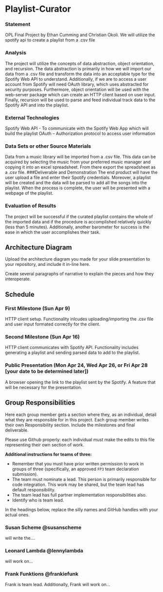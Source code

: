 # Playlist-Curator

### Statement
OPL Final Project by Ethan Cumming and Christian Okoli. We will utilize the spotify api to create a playlist from a .csv file

### Analysis
The project will utilize the concepts of data abstraction, object orientation, and recursion. The data abstraction is primarily in how we will import our data from a .csv file and transform the data into an acceptable type for the Spotify Web API to understand. Additionally, if we are to access a user account from Spotify will need OAuth library, which uses abstracted for security purposes. Furthermore, object orientation will be used with the web-server package which can create an HTTP client based on user input. Finally, recursion will be used to parse and feed individual track data to the Spotify API and into the playlist.

### External Technologies 
Spotify Web API - To communicate with the Spotify Web App which will build the playlist
OAuth – Authorization protocol to access user information

### Data Sets or other Source Materials
Data from a music library will be imported from a .csv file. This data can be acquired by selecting the music from your preferred music manager and copying it into an excel spreadsheet. From there export the spreadsheet as a .csv file.
###Deliverable and Demonstration
The end product will have the user upload a file and enter their Spotify credentials. Moreover, a playlist will be created and the data will be parsed to add all the songs into the playlist. When the process is complete, the user will be presented with a webpage of the playlist. 

### Evaluation of Results
The project will be successful if the curated playlist contains the whole of the imported data and if the procedure is accomplished relatively quickly (less than 5 minutes). Additionally, another barometer for success is the ease in which the user accomplishes their task.  

## Architecture Diagram
Upload the architecture diagram you made for your slide presentation to your repository, and include it in-line here.

Create several paragraphs of narrative to explain the pieces and how they interoperate.

## Schedule
### First Milestone (Sun Apr 9)
HTTP client setup. Functionality inlcudes uploading/importing the .csv file and user input formated correctly for the client.

### Second Milestone (Sun Apr 16)
HTTP client communicates with Spotify API. Functionality includes generating a playlist and sending parsed data to add to the playlist.

### Public Presentation (Mon Apr 24, Wed Apr 26, or Fri Apr 28 [your date to be determined later])
A browser opening the link to the playlist sent by the Spotify. A feature that will be necessary for the presentation.

## Group Responsibilities
Here each group member gets a section where they, as an individual, detail what they are responsible for in this project. Each group member writes their own Responsibility section. Include the milestones and final deliverable.

Please use Github properly: each individual must make the edits to this file representing their own section of work.

**Additional instructions for teams of three:** 
* Remember that you must have prior written permission to work in groups of three (specifically, an approved `FP3` team declaration submission).
* The team must nominate a lead. This person is primarily responsible for code integration. This work may be shared, but the team lead has default responsibility.
* The team lead has full partner implementation responsibilities also.
* Identify who is team lead.

In the headings below, replace the silly names and GitHub handles with your actual ones.

### Susan Scheme @susanscheme
will write the....

### Leonard Lambda @lennylambda
will work on...

### Frank Funktions @frankiefunk 
Frank is team lead. Additionally, Frank will work on...   

